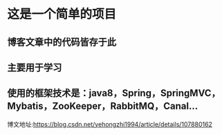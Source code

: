 # 这是一个简单的项目

## 博客文章中的代码皆存于此

## 主要用于学习

## 使用的框架技术是：java8，Spring，SpringMVC，Mybatis，ZooKeeper，RabbitMQ，Canal...


博文地址:https://blog.csdn.net/yehongzhi1994/article/details/107880162
